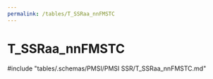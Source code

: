 ```yaml
---
permalink: /tables/T_SSRaa_nnFMSTC
---
```

# T_SSRaa_nnFMSTC

<!-- ATTENTION : Ne pas supprimer ou modifier la ligne ci-dessous -->
#include "tables/.schemas/PMSI/PMSI SSR/T_SSRaa_nnFMSTC.md"
<!-- ATTENTION : Ne pas supprimer ou modifier la ligne ci-dessus -->
